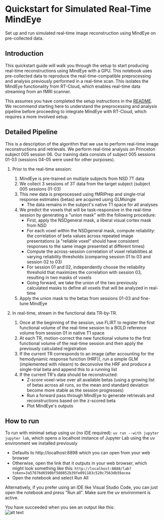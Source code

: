 # Quickstart for Simulated Real-Time MindEye
Set up and run simulated real-time image reconstruction using MindEye on pre-collected data.

## Introduction
This quickstart guide will walk you through the setup to start producing real-time reconstructions using MindEye with a GPU. This notebook uses pre-collected data to reproduce the real-time-compatible preprocessing and analysis previously performed in a real-time scan. This isolates the MindEye functionality from RT-Cloud, which enables real-time data streaming from an fMRI scanner.

This assumes you have completed the setup instructions in the [README](../README.md). We recommend starting here to understand the preprocessing and analysis pipeline before proceeding to integrate MindEye with RT-Cloud, which requires a more involved setup. 

## Detailed Pipeline
This is a description of the algorithm that we use to perform real-time image reconstructions and retrievals. We perform real-time analysis on Princeton subject 005 session 06. Our training data consists of subject 005 sessions 01-03 (sessions 04-05 were used for other purposes).

1. Prior to the real-time session:
    1. MindEye is pre-trained on multiple subjects from NSD 7T data
    2. We collect 3 sessions of 3T data from the target subject (subject 005 sessions 01-03)
    3. This new data is preprocessed using fMRIPrep and single-trial response estimates (betas) are acquired using GLMsingle
        * The data remains in the subject's native T1 space for all analyses
    4. We predict the voxels that will be task-responsive in the real-time session by generating a "union mask" with the following procedure: 
        * First, apply the NSDgeneral mask, a liberal visual cortex mask from NSD
        * For each voxel within the NSDgeneral mask, compute reliability: the correlation of beta values across repeated image presentations (a "reliable voxel" should have consistent responses to the same image presented at different times)
        * Compute the across-session correlation of voxel reliabilities at varying reliability thresholds (comparing session 01 to 03 and session 02 to 03)
        * For session 01 and 02, independently choose the reliability threshold that maximizes the correlation with session 03, resulting in two masks of voxels
        * Going forward, we take the union of the two previously calculated masks to define all voxels that will be analyzed in real-time
    5. Apply the union mask to the betas from sessions 01-03 and fine-tune MindEye

2. In real-time, stream in the functional data TR-by-TR. 
    1. Once at the beginning of the session, use FLIRT to register the first functional volume of the real-time session to a BOLD reference volume from session 01 in native T1 space
    2. At each TR, motion-correct the new functional volume to the first functional volume of the real-time session and then apply the previously calculated registration
    3. If the current TR corresponds to an image (after accounting for the hemodynamic response function (HRF)), run a simple GLM (implemented with nilearn) to deconvolve the HRF and produce a single-trial beta and append this to a running list
    4. If the current TR's data should be reconstructed:
        * Z-score voxel-wise over all available betas (using a growing list of betas across all runs, so the mean and standard deviation become more stable as the session progresses)
        * Run a forward pass through MindEye to generate retrievals and reconstructions based on the z-scored beta
        * Plot MindEye's outputs

## How to run
To run with minimal setup using uv (no IDE required): `uv run --with jupyter jupyter lab`, which opens a localhost instance of Jupyter Lab using the uv environment we installed previously 
* Defaults to http://localhost:8898 which you can open from your web browser
* Otherwise, open the link that it outputs in your web browser, which might look something like this: `http://localhost:8888/lab?token=3a57676d6590bf560852b39fe091183c520c7563db59acea`
* Open the notebook and select Run All

Alternatively, if you prefer using an IDE like Visual Studio Code, you can just open the notebook and press "Run all". Make sure the uv environment is active.

You have succeeded when you see an output like this:     
![alt text](https://github.com/brainiak/rtcloud-projects/raw/main/mindeye/docs/sample_jupyter_output.png "Sample Jupyter Output")
